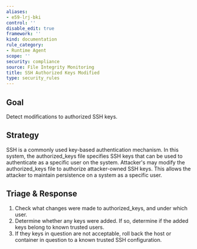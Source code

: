 ```yaml
---
aliases:
- e59-lrj-bki
control: ''
disable_edit: true
framework: ''
kind: documentation
rule_category:
- Runtime Agent
scope: ''
security: compliance
source: File Integrity Monitoring
title: SSH Authorized Keys Modified
type: security_rules
---
```


## Goal
Detect modifications to authorized SSH keys.

## Strategy
SSH is a commonly used key-based authentication mechanism. In this system, the authorized_keys file specifies SSH keys that can be used to authenticate as a specific user on the system. Attacker's may modify the authorized_keys file to authorize attacker-owned SSH keys. This allows the attacker to maintain persistence on a system as a specific user.

## Triage & Response
1. Check what changes were made to authorized_keys, and under which user.
2. Determine whether any keys were added. If so, determine if the added keys belong to known trusted users.
3. If they keys in question are not acceptable, roll back the host or container in question to a known trusted SSH configuration.

